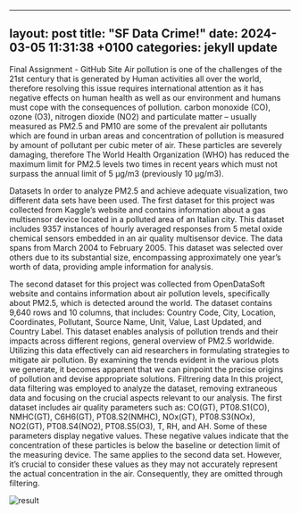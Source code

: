 
---
layout: post
title:  "SF Data Crime!"
date:   2024-03-05 11:31:38 +0100
categories: jekyll update
---

Final Assignment - GitHub Site 
Air pollution is one of the challenges of the 21st century that is generated by Human activities all over the world, therefore resolving this issue requires international attention as it has negative effects on human health as well as our environment and humans must cope with the consequences of pollution. carbon monoxide (CO), ozone (O3), nitrogen dioxide (NO2) and particulate matter – usually measured as PM2.5 and PM10  are some of the prevalent air pollutants which are found in urban areas and concentration of pollution is measured by amount of pollutant per cubic meter of air. These particles are severely damaging, therefore The World Health Organization (WHO) has reduced the maximum limit for PM2.5  levels two times in recent years which must not surpass the annual limit of 5 μg/m3 (previously 10 μg/m3). 

Datasets
In order to analyze PM2.5 and achieve adequate visualization, two different data sets have been used. 
The first dataset for this project was collected from Kaggle’s website and contains information about a gas multisensor device located in a polluted area of an Italian city. This dataset includes 9357 instances of hourly averaged responses from 5 metal oxide chemical sensors embedded in an air quality multisensor device. The data spans from March 2004 to February 2005. This dataset was selected over others due to its substantial size, encompassing approximately one year’s worth of data, providing ample information for analysis.

The second dataset for this project was collected from OpenDataSoft website and contains information about air pollution levels, specifically about PM2.5, which is detected around the world. The dataset contains 9,640 rows and 10 columns, that includes: Country Code, City, Location, Coordinates, Pollutant, Source Name, Unit, Value, Last Updated, and Country Label. This dataset enables analysis of pollution trends and their impacts across different regions, general overview of PM2.5 worldwide. Utilizing this data effectively can aid researchers in formulating strategies to mitigate air pollution. By examining the trends evident in the various plots we generate, it becomes apparent that we can pinpoint the precise origins of pollution and devise appropriate solutions. 
Filtrering data
In this project, data filtering was employed to analyze the dataset, removing extraneous data and focusing on the crucial aspects relevant to our analysis. The first dataset includes air quality parameters such as: CO(GT), PT08.S1(CO), NMHC(GT), C6H6(GT), PT08.S2(NMHC), NOx(GT), PT08.S3(NOx), NO2(GT), PT08.S4(NO2), PT08.S5(O3), T, RH, and AH. Some of these parameters display negative values. These negative values indicate that the concentration of these particles is below the baseline or detection limit of the measuring device. The same applies to the second data set. However, it’s crucial to consider these values as they may not accurately represent the actual concentration in the air. Consequently, they are omitted through filtering. 




 

<img src="/Assignment-2/images/week2-4.png" alt="result" />

